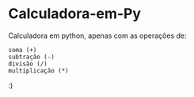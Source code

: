 # Calculadora-em-Py
Calculadora em python, apenas com as operações de:
```
soma (+)
subtração (-)
divisão (/)
multiplicação (*)
```
:)